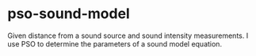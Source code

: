 # pso-sound-model
Given distance from a sound source and sound intensity measurements. I use PSO to determine the parameters of a sound model equation.
